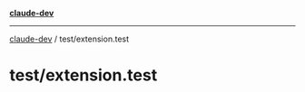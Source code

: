 [**claude-dev**](../../README.md)

***

[claude-dev](../../README.md) / test/extension.test

# test/extension.test
